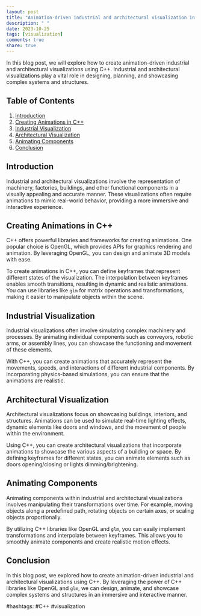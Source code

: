 ```yaml
---
layout: post
title: "Animation-driven industrial and architectural visualization in C++"
description: " "
date: 2023-10-25
tags: [visualization]
comments: true
share: true
---
```


In this blog post, we will explore how to create animation-driven industrial and architectural visualizations using C++. Industrial and architectural visualizations play a vital role in designing, planning, and showcasing complex systems and structures.

## Table of Contents
1. [Introduction](#introduction)
2. [Creating Animations in C++](#creating-animations-in-c)
3. [Industrial Visualization](#industrial-visualization)
4. [Architectural Visualization](#architectural-visualization)
5. [Animating Components](#animating-components)
6. [Conclusion](#conclusion)

## Introduction<a name="introduction"></a>

Industrial and architectural visualizations involve the representation of machinery, factories, buildings, and other functional components in a visually appealing and accurate manner. These visualizations often require animations to mimic real-world behavior, providing a more immersive and interactive experience.

## Creating Animations in C++<a name="creating-animations-in-c"></a>

C++ offers powerful libraries and frameworks for creating animations. One popular choice is OpenGL, which provides APIs for graphics rendering and animation. By leveraging OpenGL, you can design and animate 3D models with ease.

To create animations in C++, you can define keyframes that represent different states of the visualization. The interpolation between keyframes enables smooth transitions, resulting in dynamic and realistic animations. You can use libraries like `glm` for matrix operations and transformations, making it easier to manipulate objects within the scene.

## Industrial Visualization<a name="industrial-visualization"></a>

Industrial visualizations often involve simulating complex machinery and processes. By animating individual components such as conveyors, robotic arms, or assembly lines, you can showcase the functioning and movement of these elements.

With C++, you can create animations that accurately represent the movements, speeds, and interactions of different industrial components. By incorporating physics-based simulations, you can ensure that the animations are realistic.

## Architectural Visualization<a name="architectural-visualization"></a>

Architectural visualizations focus on showcasing buildings, interiors, and structures. Animations can be used to simulate real-time lighting effects, dynamic elements like doors and windows, and the movement of people within the environment.

Using C++, you can create architectural visualizations that incorporate animations to showcase the various aspects of a building or space. By defining keyframes for different states, you can animate elements such as doors opening/closing or lights dimming/brightening.

## Animating Components<a name="animating-components"></a>

Animating components within industrial and architectural visualizations involves manipulating their transformations over time. For example, moving objects along a predefined path, rotating objects on certain axes, or scaling objects proportionally.

By utilizing C++ libraries like OpenGL and `glm`, you can easily implement transformations and interpolate between keyframes. This allows you to smoothly animate components and create realistic motion effects.

## Conclusion<a name="conclusion"></a>

In this blog post, we explored how to create animation-driven industrial and architectural visualizations using C++. By leveraging the power of C++ libraries like OpenGL and `glm`, we can design, animate, and showcase complex systems and structures in an immersive and interactive manner.

#hashtags: #C++ #visualization
